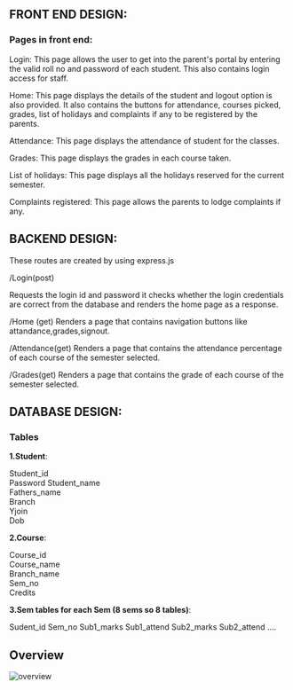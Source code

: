
## FRONT END DESIGN: 

### Pages in front end: 

  Login: This page allows the user to get into the parent's portal by entering the valid roll no and password of each student. This also contains login access for staff. 
  
  Home: This page displays the details of the student and logout option is also provided. It also contains the buttons for attendance, courses picked, grades, list of holidays and complaints if any to be registered by the parents. 

 Attendance: This page displays the attendance of student for the classes. 
 
 Grades: This page displays the grades in each course taken. 

 List of holidays: This page displays all the holidays reserved for the current semester. 

Complaints registered: This page allows the parents to lodge complaints if any. 


## BACKEND DESIGN:

These routes are created by using express.js 

/Login(post) 

Requests the login id and password it checks whether the login credentials are correct from the database and renders the home page as a response. 

/Home (get) 
Renders a page that contains navigation buttons like attandance,grades,signout. 

/Attendance(get) 
Renders a page that contains the attendance  percentage of each course of the semester selected. 

/Grades(get) 
Renders a page that contains the grade of each course of the semester selected. 


## DATABASE DESIGN: 

### Tables

**1.Student**: 

Student_id  
Password 
Student_name  
Fathers_name  
Branch   
Yjoin  
Dob  

 
**2.Course**: 

Course_id  
Course_name  
Branch_name  
Sem_no  
Credits  


**3.Sem tables for each Sem (8 sems so 8 tables)**: 

Sudent_id 
Sem_no 
Sub1_marks 
Sub1_attend 
Sub2_marks 
Sub2_attend …. 


## Overview

![overview](https://user-images.githubusercontent.com/89983494/139715216-e3979857-21e4-4dcd-a2f7-6c0fb456a035.jpg)
